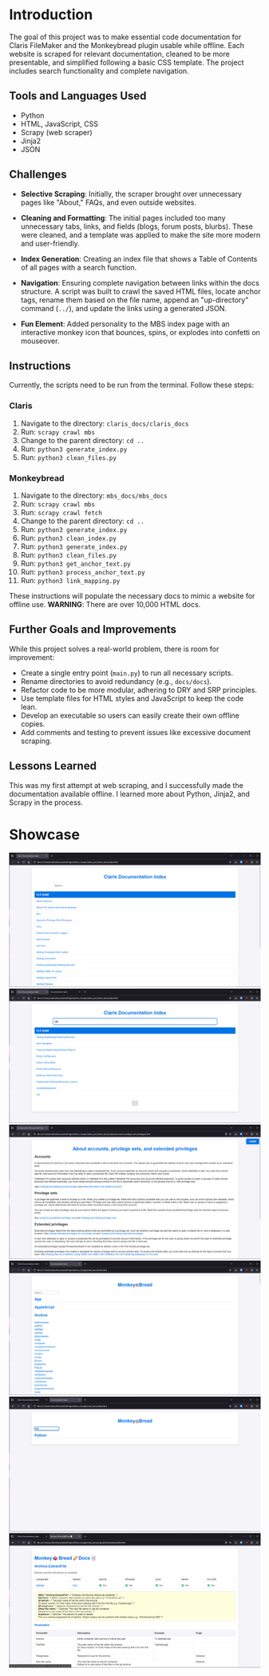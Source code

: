 # Introduction

The goal of this project was to make essential code documentation for Claris FileMaker and the Monkeybread plugin usable while offline. Each website is scraped for relevant documentation, cleaned to be more presentable, and simplified following a basic CSS template. The project includes search functionality and complete navigation.

## Tools and Languages Used
- Python
- HTML, JavaScript, CSS
- Scrapy (web scraper)
- Jinja2
- JSON

## Challenges

- **Selective Scraping**: Initially, the scraper brought over unnecessary pages like "About," FAQs, and even outside websites.
  
- **Cleaning and Formatting**: The initial pages included too many unnecessary tabs, links, and fields (blogs, forum posts, blurbs). These were cleaned, and a template was applied to make the site more modern and user-friendly.
  
- **Index Generation**: Creating an index file that shows a Table of Contents of all pages with a search function.
  
- **Navigation**: Ensuring complete navigation between links within the docs structure. A script was built to crawl the saved HTML files, locate anchor tags, rename them based on the file name, append an "up-directory" command (`../`), and update the links using a generated JSON.
  
- **Fun Element**: Added personality to the MBS index page with an interactive monkey icon that bounces, spins, or explodes into confetti on mouseover.

## Instructions

Currently, the scripts need to be run from the terminal. Follow these steps:

### Claris
1. Navigate to the directory: `claris_docs/claris_docs`
2. Run: `scrapy crawl mbs`
3. Change to the parent directory: `cd ..`
4. Run: `python3 generate_index.py`
5. Run: `python3 clean_files.py`

### Monkeybread
1. Navigate to the directory: `mbs_docs/mbs_docs`
2. Run: `scrapy crawl mbs`
3. Run: `scrapy crawl fetch`
4. Change to the parent directory: `cd ..`
5. Run: `python3 generate_index.py`
6. Run: `python3 clean_index.py`
7. Run: `python3 generate_index.py`
8. Run: `python3 clean_files.py`
9. Run: `python3 get_anchor_text.py`
10. Run: `python3 process_anchor_text.py`
10. Run: `python3 link_mapping.py`

These instructions will populate the necessary docs to mimic a website for offline use. **WARNING**: There are over 10,000 HTML docs.

## Further Goals and Improvements

While this project solves a real-world problem, there is room for improvement:

- Create a single entry point (`main.py`) to run all necessary scripts.
- Rename directories to avoid redundancy (e.g., `docs/docs`).
- Refactor code to be more modular, adhering to DRY and SRP principles.
- Use template files for HTML styles and JavaScript to keep the code lean.
- Develop an executable so users can easily create their own offline copies.
- Add comments and testing to prevent issues like excessive document scraping.

## Lessons Learned

This was my first attempt at web scraping, and I successfully made the documentation available offline. I learned more about Python, Jinja2, and Scrapy in the process.

# Showcase
![alt text](../Img/ClarisIndex.png)
![alt text](../Img/ClarisSearch.png)
![alt text](../Img/ClarisDocPage.png)
![alt text](../Img/MonkeyBreadIndex.png)
![alt text](../Img/MonkeyBreadSearch.png)
![alt text](../Img/MonkeyBreadDocs.png)
